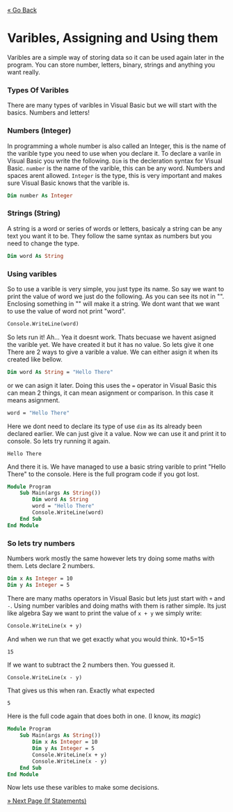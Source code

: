 [« Go Back](..\creating-hello-world "Go Back")
<br/>

# Varibles, Assigning and Using them

Varibles are a simple way of storing data so it can be used again later in the program. You can store number, letters, binary, strings and anything you want really.

### Types Of Varibles

There are many types of varibles in Visual Basic but we will start with the basics.
Numbers and letters!

### Numbers (Integer)

In programming a whole number is also called an Integer, this is the name of the varible type you need to use when you declare it.
To declare a varile in Visual Basic you write the following. `Dim` is the decleration syntax for Visual Basic. `number` is the name of the varible, this can be any word. Numbers and spaces arent allowed. `Integer` is the type, this is very important and makes sure Visual Basic knows that the varible is.

```vb
Dim number As Integer
```

### Strings (String)

A string is a word or series of words or letters, basicaly a string can be any text you want it to be. They follow the same syntax as numbers but you need to change the type.

```vb
Dim word As String
```

### Using varibles

So to use a varible is very simple, you just type its name. So say we want to print the value of word we just do the following. As you can see its not in "". Enclosing something in "" will make it a string. We dont want that we want to use the value of word not print "word".

```vb
Console.WriteLine(word)
```

So lets run it! Ah...
Yea it doesnt work. Thats becuase we havent asigned the varible yet. We have created it but it has no value. So lets give it one
There are 2 ways to give a varible a value. We can either asign it when its created like bellow.

```vb
Dim word As String = "Hello There"
```

or we can asign it later. Doing this uses the `=` operator in Visual Basic this can mean 2 things, it can mean asignment or comparison. In this case it means asignment.

```vb
word = "Hello There"
```

Here we dont need to declare its type of use `dim` as its already been declared earlier. We can just give it a value.
Now we can use it and print it to console. 
So lets try running it again.

```
Hello There
```

And there it is. We have managed to use a basic string varible to print "Hello There" to the console. Here is the full program code if you got lost.

```vb
Module Program
    Sub Main(args As String())
        Dim word As String
        word = "Hello There"
        Console.WriteLine(word)
    End Sub
End Module
```

### So lets try numbers

Numbers work mostly the same however lets try doing some maths with them.
Lets declare 2 numbers.

```vb
Dim x As Integer = 10
Dim y As Integer = 5
```

There are many maths operators in Visual Basic but lets just start with `+` and `-`.
Using number varibles and doing maths with them is rather simple. Its just like algebra
Say we want to print the value of `x + y` we simply write:

```vb
Console.WriteLine(x + y)
```

And when we run that we get exactly what you would think. 10+5=15

```
15
```

If we want to subtract the 2 numbers then. You guessed it.

```vb
Console.WriteLine(x - y)
```

That gives us this when ran. Exactly what expected

```
5
```

Here is the full code again that does both in one. (I know, its *magic*)

```vb
Module Program
    Sub Main(args As String())
        Dim x As Integer = 10
        Dim y As Integer = 5
        Console.WriteLine(x + y)
        Console.WriteLine(x - y)
    End Sub
End Module
```

Now lets use these varibles to make some decisions.

[» Next Page (If Statements)](..\if-statements "Next Page")
